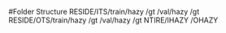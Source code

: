 #Folder Structure
RESIDE/ITS/train/hazy
                /gt
          /val/hazy
              /gt
RESIDE/OTS/train/hazy
                /gt
          /val/hazy
              /gt
NTIRE/IHAZY
     /OHAZY
